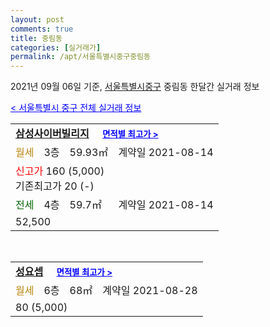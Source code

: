 ```yaml
---
layout: post
comments: true
title: 중림동
categories: [실거래가]
permalink: /apt/서울특별시중구중림동
---
```


2021년 09월 06일 기준, <a href="/apt/서울특별시중구">서울특별시중구</a> 중림동 한달간 실거래 정보

<a style="color: blue;" href="/apt/서울특별시중구">< 서울특별시 중구 전체 실거래 정보</a>
<!---- start ---->
<table>
  <tr>
    <td colspan="4" style="font-weight: bold;"><a href="/apt/서울특별시중구중림동삼성사이버빌리지">삼성사이버빌리지</a> &nbsp;&nbsp;&nbsp; <a style="color: blue; font-size: smaller;" href="/apt/서울특별시중구중림동삼성사이버빌리지">면적별 최고가 ></a></td>
  </tr>
    
  <tr>
    <td><a style="color: darkgoldenrod">월세</a></td>
    <td>3층</td>
    <td>59.93㎡</td>
    <td>계약일 2021-08-14</td>
  </tr>
  <tr>
    <td colspan="4"><a style="color: red;">신고가 </a>160 (5,000)<br>기존최고가 20 (-)</td>
  </tr>
    
  <tr>
    <td><a style="color: darkgreen">전세</a></td>
    <td>4층</td>
    <td>59.7㎡</td>
    <td>계약일 2021-08-14</td>
  </tr>
  <tr>
    <td colspan="4">52,500</td>
  </tr>
    
</table>
<br>
<table>
  <tr>
    <td colspan="4" style="font-weight: bold;"><a href="/apt/서울특별시중구중림동성요셉">성요셉</a> &nbsp;&nbsp;&nbsp; <a style="color: blue; font-size: smaller;" href="/apt/서울특별시중구중림동성요셉">면적별 최고가 ></a></td>
  </tr>
    
  <tr>
    <td><a style="color: darkgoldenrod">월세</a></td>
    <td>6층</td>
    <td>68㎡</td>
    <td>계약일 2021-08-28</td>
  </tr>
  <tr>
    <td colspan="4">80 (5,000)</td>
  </tr>
    
</table>
<!---- end ---->
    